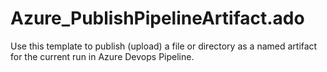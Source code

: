 # Azure_PublishPipelineArtifact.ado
Use this template to publish (upload) a file or directory as a named artifact for the current run in Azure Devops Pipeline.
